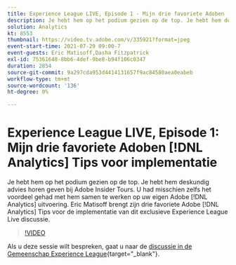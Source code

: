 ```yaml
---
title: Experience League LIVE, Episode 1 - Mijn drie favoriete Adoben [!DNL Analytics] Tips voor implementatie
description: Je hebt hem op het podium gezien op de top. Je hebt hem deskundig advies horen geven bij Adobe Insider Tours. U had misschien zelfs het voordeel gehad met hem samen te werken op uw eigen Adobe [!DNL Analytics] uitvoering. Eric Matisoff brengt zijn drie favoriete Adobe [!DNL Analytics] Tips voor de implementatie van dit exclusieve Experience League Live discussie.
solution: Analytics
kt: 8553
thumbnail: https://video.tv.adobe.com/v/335921?format=jpeg
event-start-time: 2021-07-29 09:00-7
event-guests: Eric Matisoff,Dasha Fitzpatrick
exl-id: 75361648-8bb6-4def-9be8-b94f106c0347
duration: 2854
source-git-commit: 9a297cda953d4414131657f9ac84580aea0eabeb
workflow-type: tm+mt
source-wordcount: '136'
ht-degree: 0%

---
```


# Experience League LIVE, Episode 1: Mijn drie favoriete Adoben [!DNL Analytics] Tips voor implementatie

Je hebt hem op het podium gezien op de top. Je hebt hem deskundig advies horen geven bij Adobe Insider Tours. U had misschien zelfs het voordeel gehad met hem samen te werken op uw eigen Adobe [!DNL Analytics] uitvoering. Eric Matisoff brengt zijn drie favoriete Adobe [!DNL Analytics] Tips voor de implementatie van dit exclusieve Experience League Live discussie.

>[!VIDEO](https://video.tv.adobe.com/v/335921/?quality=12&learn=on)

Als u deze sessie wilt bespreken, gaat u naar de [discussie in de Gemeenschap Experience League](https://experienceleaguecommunities.adobe.com/t5/adobe-analytics-discussions/questions-and-discussion-for-experience-league-live-ep-1-my/td-p/419498){target="_blank"}.

